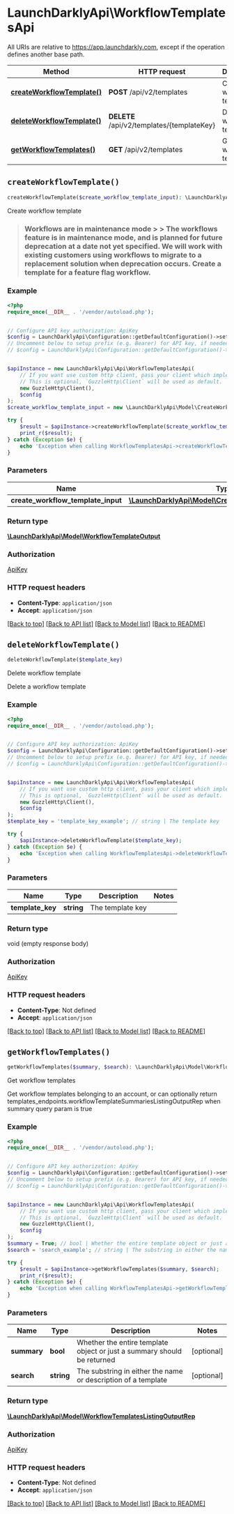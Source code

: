 # LaunchDarklyApi\WorkflowTemplatesApi

All URIs are relative to https://app.launchdarkly.com, except if the operation defines another base path.

| Method | HTTP request | Description |
| ------------- | ------------- | ------------- |
| [**createWorkflowTemplate()**](WorkflowTemplatesApi.md#createWorkflowTemplate) | **POST** /api/v2/templates | Create workflow template |
| [**deleteWorkflowTemplate()**](WorkflowTemplatesApi.md#deleteWorkflowTemplate) | **DELETE** /api/v2/templates/{templateKey} | Delete workflow template |
| [**getWorkflowTemplates()**](WorkflowTemplatesApi.md#getWorkflowTemplates) | **GET** /api/v2/templates | Get workflow templates |


## `createWorkflowTemplate()`

```php
createWorkflowTemplate($create_workflow_template_input): \LaunchDarklyApi\Model\WorkflowTemplateOutput
```

Create workflow template

> ### Workflows are in maintenance mode > > The workflows feature is in maintenance mode, and is planned for future deprecation at a date not yet specified. We will work with existing customers using workflows to migrate to a replacement solution when deprecation occurs.  Create a template for a feature flag workflow.

### Example

```php
<?php
require_once(__DIR__ . '/vendor/autoload.php');


// Configure API key authorization: ApiKey
$config = LaunchDarklyApi\Configuration::getDefaultConfiguration()->setApiKey('Authorization', 'YOUR_API_KEY');
// Uncomment below to setup prefix (e.g. Bearer) for API key, if needed
// $config = LaunchDarklyApi\Configuration::getDefaultConfiguration()->setApiKeyPrefix('Authorization', 'Bearer');


$apiInstance = new LaunchDarklyApi\Api\WorkflowTemplatesApi(
    // If you want use custom http client, pass your client which implements `GuzzleHttp\ClientInterface`.
    // This is optional, `GuzzleHttp\Client` will be used as default.
    new GuzzleHttp\Client(),
    $config
);
$create_workflow_template_input = new \LaunchDarklyApi\Model\CreateWorkflowTemplateInput(); // \LaunchDarklyApi\Model\CreateWorkflowTemplateInput

try {
    $result = $apiInstance->createWorkflowTemplate($create_workflow_template_input);
    print_r($result);
} catch (Exception $e) {
    echo 'Exception when calling WorkflowTemplatesApi->createWorkflowTemplate: ', $e->getMessage(), PHP_EOL;
}
```

### Parameters

| Name | Type | Description  | Notes |
| ------------- | ------------- | ------------- | ------------- |
| **create_workflow_template_input** | [**\LaunchDarklyApi\Model\CreateWorkflowTemplateInput**](../Model/CreateWorkflowTemplateInput.md)|  | |

### Return type

[**\LaunchDarklyApi\Model\WorkflowTemplateOutput**](../Model/WorkflowTemplateOutput.md)

### Authorization

[ApiKey](../../README.md#ApiKey)

### HTTP request headers

- **Content-Type**: `application/json`
- **Accept**: `application/json`

[[Back to top]](#) [[Back to API list]](../../README.md#endpoints)
[[Back to Model list]](../../README.md#models)
[[Back to README]](../../README.md)

## `deleteWorkflowTemplate()`

```php
deleteWorkflowTemplate($template_key)
```

Delete workflow template

Delete a workflow template

### Example

```php
<?php
require_once(__DIR__ . '/vendor/autoload.php');


// Configure API key authorization: ApiKey
$config = LaunchDarklyApi\Configuration::getDefaultConfiguration()->setApiKey('Authorization', 'YOUR_API_KEY');
// Uncomment below to setup prefix (e.g. Bearer) for API key, if needed
// $config = LaunchDarklyApi\Configuration::getDefaultConfiguration()->setApiKeyPrefix('Authorization', 'Bearer');


$apiInstance = new LaunchDarklyApi\Api\WorkflowTemplatesApi(
    // If you want use custom http client, pass your client which implements `GuzzleHttp\ClientInterface`.
    // This is optional, `GuzzleHttp\Client` will be used as default.
    new GuzzleHttp\Client(),
    $config
);
$template_key = 'template_key_example'; // string | The template key

try {
    $apiInstance->deleteWorkflowTemplate($template_key);
} catch (Exception $e) {
    echo 'Exception when calling WorkflowTemplatesApi->deleteWorkflowTemplate: ', $e->getMessage(), PHP_EOL;
}
```

### Parameters

| Name | Type | Description  | Notes |
| ------------- | ------------- | ------------- | ------------- |
| **template_key** | **string**| The template key | |

### Return type

void (empty response body)

### Authorization

[ApiKey](../../README.md#ApiKey)

### HTTP request headers

- **Content-Type**: Not defined
- **Accept**: `application/json`

[[Back to top]](#) [[Back to API list]](../../README.md#endpoints)
[[Back to Model list]](../../README.md#models)
[[Back to README]](../../README.md)

## `getWorkflowTemplates()`

```php
getWorkflowTemplates($summary, $search): \LaunchDarklyApi\Model\WorkflowTemplatesListingOutputRep
```

Get workflow templates

Get workflow templates belonging to an account, or can optionally return templates_endpoints.workflowTemplateSummariesListingOutputRep when summary query param is true

### Example

```php
<?php
require_once(__DIR__ . '/vendor/autoload.php');


// Configure API key authorization: ApiKey
$config = LaunchDarklyApi\Configuration::getDefaultConfiguration()->setApiKey('Authorization', 'YOUR_API_KEY');
// Uncomment below to setup prefix (e.g. Bearer) for API key, if needed
// $config = LaunchDarklyApi\Configuration::getDefaultConfiguration()->setApiKeyPrefix('Authorization', 'Bearer');


$apiInstance = new LaunchDarklyApi\Api\WorkflowTemplatesApi(
    // If you want use custom http client, pass your client which implements `GuzzleHttp\ClientInterface`.
    // This is optional, `GuzzleHttp\Client` will be used as default.
    new GuzzleHttp\Client(),
    $config
);
$summary = True; // bool | Whether the entire template object or just a summary should be returned
$search = 'search_example'; // string | The substring in either the name or description of a template

try {
    $result = $apiInstance->getWorkflowTemplates($summary, $search);
    print_r($result);
} catch (Exception $e) {
    echo 'Exception when calling WorkflowTemplatesApi->getWorkflowTemplates: ', $e->getMessage(), PHP_EOL;
}
```

### Parameters

| Name | Type | Description  | Notes |
| ------------- | ------------- | ------------- | ------------- |
| **summary** | **bool**| Whether the entire template object or just a summary should be returned | [optional] |
| **search** | **string**| The substring in either the name or description of a template | [optional] |

### Return type

[**\LaunchDarklyApi\Model\WorkflowTemplatesListingOutputRep**](../Model/WorkflowTemplatesListingOutputRep.md)

### Authorization

[ApiKey](../../README.md#ApiKey)

### HTTP request headers

- **Content-Type**: Not defined
- **Accept**: `application/json`

[[Back to top]](#) [[Back to API list]](../../README.md#endpoints)
[[Back to Model list]](../../README.md#models)
[[Back to README]](../../README.md)
